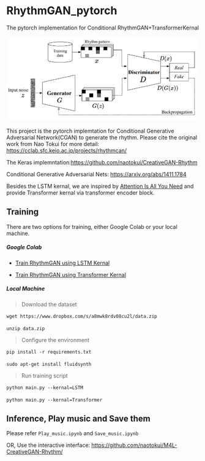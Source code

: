 # RhythmGAN_pytorch
The pytorch implementation for Conditional RhythmGAN+TransformerKernal

![alt text](https://github.com/MCLYang/RhythmGAN_pytorch/blob/master/img/Screenshot%20from%202021-02-08%2002-33-00.png)

This project is the pytorch implemtation for Conditional Generative Adversarial Network(CGAN) to generate the rhythm. Please cite the original work from Nao Tokui for more detail: https://cclab.sfc.keio.ac.jp/projects/rhythmcan/

The Keras implemntation:https://github.com/naotokui/CreativeGAN-Rhythm

Conditional Generative Adversarial Nets: https://arxiv.org/abs/1411.1784

Besides the LSTM kernal, we are inspired by [Attention Is All You Need](https://arxiv.org/abs/1706.03762) and provide Transformer kernal via transformer encoder block.

## Training

There are two options for training, either Google Colab or your local machine.

##### Google Colab

  - [Train RhythmGAN using LSTM Kernal](https://colab.research.google.com/drive/1JOVz0n1jz-rSIkEDnCEm7omqATAwpuk5?usp=sharing)

  - [Train RhythmGAN using Transformer Kernal](https://colab.research.google.com/drive/1eFnYKpJ1xzMnQGPLNoqRTTmayVnS0oWs?usp=sharing)

##### Local Machine

  > Download the dataset
  
    wget https://www.dropbox.com/s/a8mwk8rdv08cu2l/data.zip
    
    unzip data.zip
    
  > Configure the environment
    
    pip install -r requirements.txt
    
    sudo apt-get install fluidsynth
 
  > Run training script
  
    python main.py --kernal=LSTM

    python main.py --kernal=Transformer

## Inference, Play music and Save them

Please refer `Play_music.ipynb` and `Save_music.ipynb`

OR, Use the interactive interface: https://github.com/naotokui/M4L-CreativeGAN-Rhythm/




